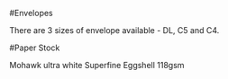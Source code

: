 #Envelopes

There are 3 sizes of envelope available - DL, C5 and C4.

#Paper Stock

Mohawk ultra white Superfine Eggshell 118gsm